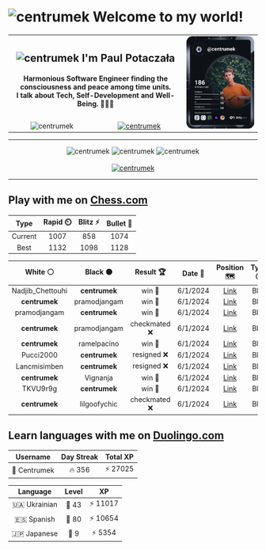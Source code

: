 <h1>
  <img
    src="https://emojis.slackmojis.com/emojis/images/1531849430/4246/blob-sunglasses.gif"
    width="30"
    alt="centrumek"
  />
  Welcome to my world!
</h1>

<table>
  <tbody>
    <tr>
      <td align="center" width="70%" colspan="2">
        <h2>
          <img
            src="https://raw.githubusercontent.com/MartinHeinz/MartinHeinz/master/wave.gif"
            width="30px"
            alt="centrumek"
          />
          I'm Paul Potaczała
        </h2>
        <h4>
          Harmonious Software Engineer finding the consciousness and peace among time units.
          <br/>
          I talk about Tech, Self-Development and Well-Being. 🌿🧘🚀
        </h4>
      </td>
      <td width="30%" rowspan="2">
        <a href="https://app.daily.dev/centrumek">
          <img
            src="./devcard.svg"
            alt="centrumek"
          />
        </a>
      </td>
    </tr>
    <tr align="center">
      <td>
        <img
          src="https://komarev.com/ghpvc/?username=centrumek&label=visitors&color=0e75b6&style=flat"
          alt="centrumek"
        >
      </td>
      <td>
        <a href="https://stackoverflow.com/users/14496012/centrumek">
          <img
            src="https://stackoverflow.com/users/flair/14496012.png?theme=dark"
            alt="centrumek"
          >
        </a>
      </td>
    </tr>
  </tbody>
</table>

---
<div align="center">
  <img 
    src="https://github-readme-stats.vercel.app/api?username=centrumek&show_icons=true&count_private=true&theme=dark&hide_border=true&hide=issues,contribs&bg_color=00000000"
    alt="centrumek"
  />
  <img
    src="https://github-readme-stats.vercel.app/api/top-langs/?username=centrumek&layout=compact&hide_border=true&theme=dark&bg_color=00000000&langs_count=6&exclude_repo=air-statistic-app"
    alt="centrumek"
  />
  <img 
    src="https://github-readme-streak-stats.herokuapp.com?user=centrumek&theme=dark&hide_border=true&background=FFFFFF00"
    alt="centrumek"
  />
  <br/>
  <br/>
  <a href="https://www.buymeacoffee.com/centrumek">
    <img
      src="https://cdn.buymeacoffee.com/buttons/v2/default-orange.png"
      height="50"
      width="210"
      alt="centrumek"
    />
  </a>
</div>

---

## Play with me on [Chess.com](https://www.chess.com/member/centrumek)

<div align="center">
<!--START_SECTION:chessStats-->
<!-- Automatically generated with https://github.com/Balastrong/chess-stats-action -->

| Type | Rapid ⏲️ | Blitz ⚡ | Bullet 🔫 |
|:---:|:---:|:---:|:---:|
| Current | 1007 | 858 | 1074 |
| Best | 1132 | 1098 | 1128 |

| White ⚪ | Black ⚫ | Result 🏆 | Date 📅 | Position 🗺️ | Type 🕕 |
|:---:|:---:|:---:|:---:|:---:|:---:|
| Nadjib_Chettouhi | **centrumek** | win 🥇 | 6/1/2024 | <a href="http://www.ee.unb.ca/cgi-bin/tervo/fen.pl?select=r1bq2nr/pp6/1k3p2/6pp/1b5P/5PP1/PPP2P2/R3KB1R w KQ -">Link</a> | Blitz |
| **centrumek** | pramodjangam | win 🥇 | 6/1/2024 | <a href="http://www.ee.unb.ca/cgi-bin/tervo/fen.pl?select=8/1kp2p2/p3pP2/Pp2P3/1PrP3P/7r/R5R1/6K1 b - -">Link</a> | Blitz |
| pramodjangam | **centrumek** | win 🥇 | 6/1/2024 | <a href="http://www.ee.unb.ca/cgi-bin/tervo/fen.pl?select=Q7/P3n3/2ppk1p1/r3p3/q6p/1KP5/1P6/8 w - -">Link</a> | Blitz |
| **centrumek** | pramodjangam | checkmated ❌ | 6/1/2024 | <a href="http://www.ee.unb.ca/cgi-bin/tervo/fen.pl?select=4R3/1p2p1kp/6p1/8/8/p7/1q6/K7 w - -">Link</a> | Blitz |
| **centrumek** | ramelpacino | win 🥇 | 6/1/2024 | <a href="http://www.ee.unb.ca/cgi-bin/tervo/fen.pl?select=4r3/pp5p/2k3R1/r7/8/2NRB3/3K3P/8 b - -">Link</a> | Blitz |
| Pucci2000 | **centrumek** | resigned ❌ | 6/1/2024 | <a href="http://www.ee.unb.ca/cgi-bin/tervo/fen.pl?select=2b5/p1N2k2/1pp4p/n6p/4P3/N7/PPP2PPP/2KR3R w - -">Link</a> | Blitz |
| Lancmisimben | **centrumek** | resigned ❌ | 6/1/2024 | <a href="http://www.ee.unb.ca/cgi-bin/tervo/fen.pl?select=8/k7/P6R/4N3/7P/5KP1/8/8 b - -">Link</a> | Blitz |
| **centrumek** | Vignanja | win 🥇 | 6/1/2024 | <a href="http://www.ee.unb.ca/cgi-bin/tervo/fen.pl?select=8/6k1/1p6/pP5P/4Q2P/7K/1P3b2/5r2 b - -">Link</a> | Blitz |
| TKVU9r9g | **centrumek** | win 🥇 | 6/1/2024 | <a href="http://www.ee.unb.ca/cgi-bin/tervo/fen.pl?select=r3kb1r/2p2p2/1p1p4/pP1P4/P1P1Pp2/4nP2/3NQRP1/R5Kq w kq -">Link</a> | Blitz |
| **centrumek** | lilgoofychic | checkmated ❌ | 6/1/2024 | <a href="http://www.ee.unb.ca/cgi-bin/tervo/fen.pl?select=r6r/1pB3pK/1P2R3/4P2p/1k5P/1P6/8/6q1 w - -">Link</a> | Blitz |

<!--END_SECTION:chessStats-->
</div>

## Learn languages with me on [Duolingo.com](https://www.duolingo.com/profile/Centrumek)

<div align="center">
<!--START_SECTION:duolingoStats-->
<!-- Automatically generated with https://github.com/centrumek/duolingo-readme-stats-->

| Username | Day Streak | Total XP |
|:---:|:---:|:---:|
| 👤 Centrumek | 🔥 356 | ⚡ 27025 |

| Language | Level | XP |
|:---:|:---:|:---:|
| 🇺🇦 Ukrainian | 👑 43 | ⚡ 11017 |
| 🇪🇸 Spanish | 👑 80 | ⚡ 10654 |
| 🇯🇵 Japanese | 👑 9 | ⚡ 5354 |

<!--END_SECTION:duolingoStats-->
</div>
<!--
**centrumek/centrumek** is a ✨ _special_ ✨ repository because its `README.md` (this file) appears on your GitHub profile.

Here are some ideas to get you started:

- 🔭 I’m currently working on ...
- 🌱 I’m currently learning ...
- 👯 I’m looking to collaborate on ...
- 🤔 I’m looking for help with ...
- 💬 Ask me about ...
- 📫 How to reach me: ...
- 😄 Pronouns: ...
- ⚡ Fun fact: ...
-->

